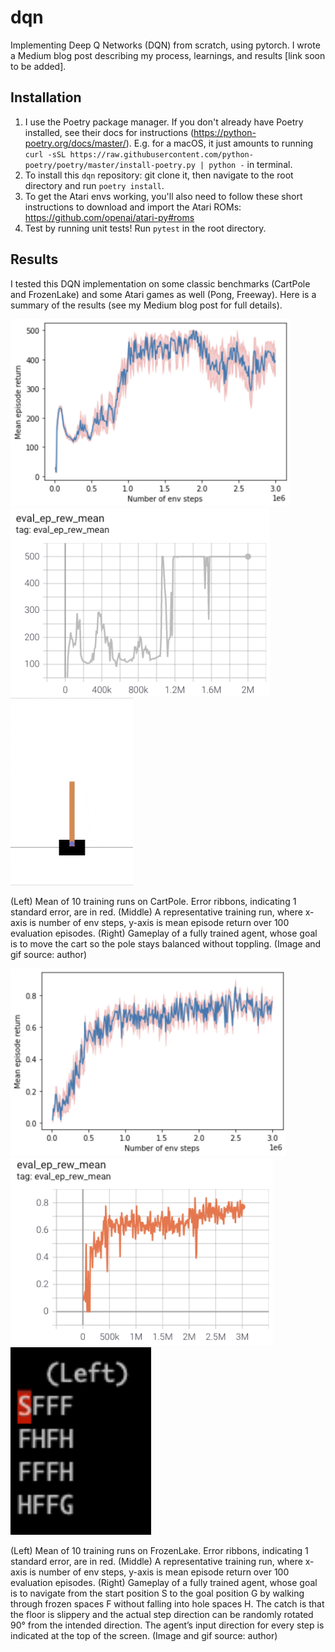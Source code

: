 # dqn
Implementing Deep Q Networks (DQN) from scratch, using pytorch. I wrote a Medium blog post describing my process,
learnings, and results [link soon to be added].

## Installation
1. I use the Poetry package manager. If you don't already have Poetry installed, see their docs for instructions
(https://python-poetry.org/docs/master/). E.g. for a macOS, it just amounts to running
`curl -sSL https://raw.githubusercontent.com/python-poetry/poetry/master/install-poetry.py | python -` in terminal.
2. To install this `dqn` repository: git clone it, then navigate to the root directory and run `poetry install`.
3. To get the Atari envs working, you'll also need to follow these short instructions to download and import the Atari
ROMs: https://github.com/openai/atari-py#roms
4. Test by running unit tests! Run `pytest` in the root directory.

## Results
I tested this DQN implementation on some classic benchmarks (CartPole and FrozenLake) and some Atari games as well 
(Pong, Freeway). Here is a summary of the results (see my Medium blog post for full details).

<img src="img/cartpole_training_mean.png" height="300"/> <img src="img/cartpole_training_1.png" height="300"/> <img src="img/cartpole_gameplay.gif" height="300"/>

(Left) Mean of 10 training runs on CartPole. Error ribbons, indicating 1 standard error, are in red. (Middle) A 
representative training run, where x-axis is number of env steps, y-axis is mean episode return over 100 evaluation
episodes. (Right) Gameplay of a fully trained agent, whose goal is to move the cart so the pole stays balanced without
toppling. (Image and gif source: author)

<img src="img/frozenlake_training_mean.png" height="300"/> <img src="img/frozenlake_training_1.png" height="300"/> <img src="img/frozenlake_gameplay.gif" height="300"/>

(Left) Mean of 10 training runs on FrozenLake. Error ribbons, indicating 1 standard error, are in red. (Middle) A 
representative training run, where x-axis is number of env steps, y-axis is mean episode return over 100 evaluation 
episodes. (Right) Gameplay of a fully trained agent, whose goal is to navigate from the start position S to the goal 
position G by walking through frozen spaces F without falling into hole spaces H. The catch is that the floor is 
slippery and the actual step direction can be randomly rotated 90° from the intended direction. The agent’s input 
direction for every step is indicated at the top of the screen. (Image and gif source: author)
